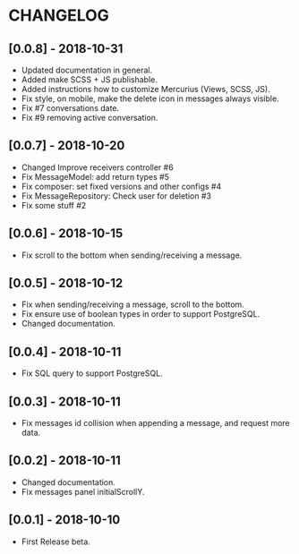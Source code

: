 # CHANGELOG

## [0.0.8] - 2018-10-31
- Updated documentation in general.
- Added make SCSS + JS publishable.
- Added instructions how to customize Mercurius (Views, SCSS, JS).
- Fix style, on mobile, make the delete icon in messages always visible.
- Fix #7 conversations date.
- Fix #9 removing active conversation.


## [0.0.7] - 2018-10-20
- Changed Improve receivers controller #6
- Fix MessageModel: add return types #5
- Fix composer: set fixed versions and other configs #4
- Fix MessageRepository: Check user for deletion #3
- Fix some stuff #2


## [0.0.6] - 2018-10-15
- Fix scroll to the bottom when sending/receiving a message.


## [0.0.5] - 2018-10-12
- Fix when sending/receiving a message, scroll to the bottom.
- Fix ensure use of boolean types in order to support PostgreSQL.
- Changed documentation.


## [0.0.4] - 2018-10-11
- Fix SQL query to support PostgreSQL.


## [0.0.3] - 2018-10-11
- Fix messages id collision when appending a message, and request more data.


## [0.0.2] - 2018-10-11
- Changed documentation.
- Fix messages panel initialScrollY.


## [0.0.1] - 2018-10-10
- First Release beta.

